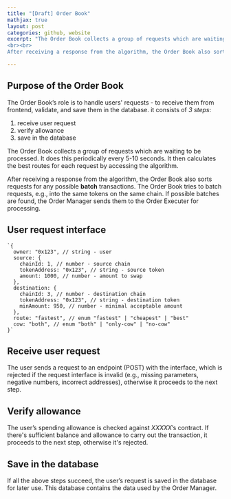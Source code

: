 ```yaml
---
title: "[Draft] Order Book"
mathjax: true
layout: post
categories: github, website
excerpt: "The Order Book collects a group of requests which are waiting to be processed. It does this periodically every 5-10 seconds. It then calculates the best routes for each request by accessing the algorithm. 
<br><br>
After receiving a response from the algorithm, the Order Book also sorts requests for any possible **batch** transactions. The Order Book tries to batch requests, e.g., into the same tokens on the same chain. If possible batches are found, the Order Manager sends them to the Order Executer for processing."

---
```


## Purpose of the Order Book

The Order Book’s role is to handle users' requests - to receive them from frontend, validate, and save them in the database. it consists of _3 steps_:

1.	receive user request
2.	verify allowance
3.	save in the database

The Order Book collects a group of requests which are waiting to be processed. It does this periodically every 5-10 seconds. It then calculates the best routes for each request by accessing the algorithm. 

After receiving a response from the algorithm, the Order Book also sorts requests for any possible **batch** transactions. The Order Book tries to batch requests, e.g., into the same tokens on the same chain. If possible batches are found, the Order Manager sends them to the Order Executer for processing.


## User request interface
```
`{
  owner: "0x123", // string - user
  source: {
    chainId: 1, // number - source chain
    tokenAddress: "0x123", // string - source token
    amount: 1000, // number - amount to swap
  },
  destination: {
    chainId: 3, // number - destination chain
    tokenAddress: "0x123", // string - destination token
    minAmount: 950, // number - minimal acceptable amount
  },
  route: "fastest", // enum "fastest" | "cheapest" | "best"
  cow: "both", // enum "both" | "only-cow" | "no-cow"
}`
```

## Receive user request

The user sends a request to an endpoint (POST) with the interface, which is rejected if the request interface is invalid (e.g., missing parameters, negative numbers, incorrect addresses), otherwise it proceeds to the next step.

## Verify allowance

The user’s spending allowance is checked against _XXXXX_’s contract. If there's sufficient balance and allowance to carry out the transaction, it proceeds to the next step, otherwise it's rejected.

## Save in the database

If all the above steps succeed, the user’s request is saved in the database for later use. This database contains the data used by the Order Manager.
